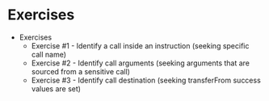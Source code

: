 # Exercises

* Exercises
  * Exercise #1 - Identify a call inside an instruction (seeking specific call name)
  * Exercise #2 - Identify call arguments (seeking arguments that are sourced from a sensitive call)
  * Exercise #3 - Identify call destination (seeking transferFrom success values are set)
